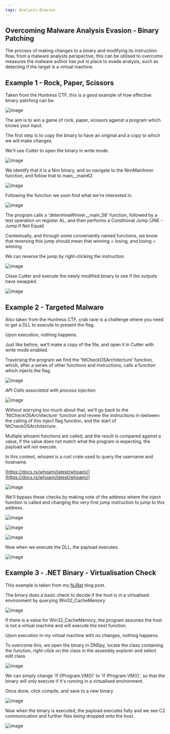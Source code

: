 ```yaml
---
tags: Analysis-Evasion
---
```



## Overcoming Malware Analysis Evasion - Binary Patching

The process of making changes to a binary and modifying its instruction flow, from a malware analysts perspective, this can be utilised to overcome measures the malware author has put in place to evade analysis, such as detecting if the target is a virtual machine.

## Example 1 - Rock, Paper, Scissors

Taken from the Huntress CTF, this is a good example of how effective binary patching can be.

![image](https://github.com/MZHeader/MZHeader.github.io/assets/151963631/5bf595fa-257a-4da7-ac70-7ccf63e6ca93)


The aim is to win a game of rock, paper, scissors against a program which knows your input.

The first step is to copy the binary to have an original and a copy to which we will make changes.

We'll use Cutter to open the binary in write mode.

![image](https://github.com/MZHeader/MZHeader.github.io/assets/151963631/9e0c67d4-5db6-4e45-8256-a858e720c852)


We identify that it is a Nim binary, and so navigate to the NimMainInner function, and follow that to main__main62.

![image](https://github.com/MZHeader/MZHeader.github.io/assets/151963631/177ff89e-d11d-4c6d-a45e-bbad4f30562d)

Following the function we soon find what we're interested in.

![image](https://github.com/MZHeader/MZHeader.github.io/assets/151963631/f313d08d-cd8a-4076-859e-b8cd6796abf5)

The program calls a 'determineWinner__main_58' function, followed by a test operation on register AL, and then performs a Conditional Jump (JNE - Jump if Not Equal)

Contextually, and through some conveniently named functions, we know that reversing this jump should mean that winning = losing, and losing = winning

We can reverse the jump by right-clicking the instruction

![image](https://github.com/MZHeader/MZHeader.github.io/assets/151963631/4c0d72af-45db-4781-a3ad-95a10d31c446)

Close Cutter and execute the newly modified binary to see if the outputs have swapped.

![image](https://github.com/MZHeader/MZHeader.github.io/assets/151963631/79e34d7a-06d4-4fc1-a3fd-2bc11188c796)


## Example 2 - Targeted Malware

Also taken from the Huntress CTF, crab rave is a challenge where you need to get a DLL to execute to present the flag.

Upon execution, nothing happens.

Just like before, we'll make a copy of the file, and open it in Cutter with write mode enabled.

Traversing the program we find the 'NtCheckOSArchitecture' function, which, after a series of other functions and instructions, calls a function which injects the flag.

![image](https://github.com/MZHeader/MZHeader.github.io/assets/151963631/f7704492-1a10-4202-873e-5eff46590d1a)

_API Calls associated with process injection_

![image](https://github.com/MZHeader/MZHeader.github.io/assets/151963631/06931740-f9f5-42f9-9d96-19a8444f1f49)

Without worrying too much about that, we'll go back to the 'NtCheckOSArchitecture' function and review the instructions in-between the calling of this inject flag function, and the start of NtCheckOSArchitecture.

Multiple whoami functions are called, and the result is compared against a value, if the value does not match what the program is expecting, the payload will not execute.

In this context, whoami is a rust crate used to query the username and hostname.

[https://docs.rs/whoami/latest/whoami/](https://docs.rs/whoami/latest/whoami/) 

![image](https://github.com/MZHeader/MZHeader.github.io/assets/151963631/3fcc8191-ba3b-44c0-a0a5-a5ba7dd65431)

We'll bypass these checks by making note of the address where the inject function is called and changing the very first jump instruction to jump to this address. 

![image](https://github.com/MZHeader/MZHeader.github.io/assets/151963631/06ed8f8d-762b-4650-8500-b7f709730255)

![image](https://github.com/MZHeader/MZHeader.github.io/assets/151963631/d8bffbc7-42d5-4db1-a2c7-7c2c2f268c74)

![image](https://github.com/MZHeader/MZHeader.github.io/assets/151963631/94a06e9e-d141-4dca-8552-02adf78275ff)

Now when we execute the DLL, the payload executes.

![image](https://github.com/MZHeader/MZHeader.github.io/assets/151963631/1e0a47ee-c95f-46d7-ab63-7373c250d3c4)

## Example 3 - .NET Binary - Virtualisation Check

This example is taken from my [NJRat](https://mzheader.github.io/2023/11/29/njrat-maldoc.html) blog post.

The binary does a basic check to decide if the host is in a virtualised environment by querying Win32_CacheMemory

![image](https://github.com/MZHeader/MZHeader.github.io/assets/151963631/0310a987-a366-4dde-ae74-d4f754c11fb5)

If there is a value for Win32_CacheMemory, the program assumes the host is not a virtual machine and will execute the next function.

Upon execution in my virtual machine with no changes, nothing happens.

To overcome this, we open the binary in DNSpy, locate the class containing the function, right-click on the class in the assembly explorer and select edit class

![image](https://github.com/MZHeader/MZHeader.github.io/assets/151963631/fe739797-a947-498c-8c21-bd78e7514ea4)

We can simply change 'if (!Program.VM())' to 'if (Program.VM())', so that the binary will only execute if it's running in a virtualised environment.

Once done, click compile, and save to a new binary

![image](https://github.com/MZHeader/MZHeader.github.io/assets/151963631/68e250a7-c613-4b44-ae20-5aec243d68e6)


Now when the binary is executed, the payload executes fully and we see C2 communication and further files being dropped onto the host.

![image](https://github.com/MZHeader/MZHeader.github.io/assets/151963631/d86c9549-c979-4f15-9a4b-774dc0f879cc)










